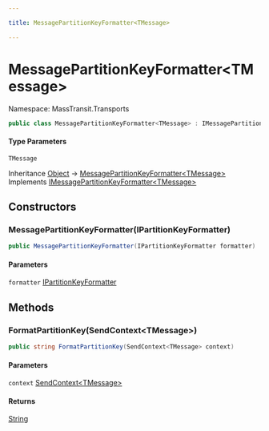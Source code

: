 ```yaml
---

title: MessagePartitionKeyFormatter<TMessage>

---
```


# MessagePartitionKeyFormatter\<TMessage\>

Namespace: MassTransit.Transports

```csharp
public class MessagePartitionKeyFormatter<TMessage> : IMessagePartitionKeyFormatter<TMessage>
```

#### Type Parameters

`TMessage`<br/>

Inheritance [Object](https://learn.microsoft.com/en-us/dotnet/api/system.object) → [MessagePartitionKeyFormatter\<TMessage\>](../masstransit-transports/messagepartitionkeyformatter-1)<br/>
Implements [IMessagePartitionKeyFormatter\<TMessage\>](../masstransit-transports/imessagepartitionkeyformatter-1)

## Constructors

### **MessagePartitionKeyFormatter(IPartitionKeyFormatter)**

```csharp
public MessagePartitionKeyFormatter(IPartitionKeyFormatter formatter)
```

#### Parameters

`formatter` [IPartitionKeyFormatter](../masstransit-transports/ipartitionkeyformatter)<br/>

## Methods

### **FormatPartitionKey(SendContext\<TMessage\>)**

```csharp
public string FormatPartitionKey(SendContext<TMessage> context)
```

#### Parameters

`context` [SendContext\<TMessage\>](../../masstransit-abstractions/masstransit/sendcontext-1)<br/>

#### Returns

[String](https://learn.microsoft.com/en-us/dotnet/api/system.string)<br/>
